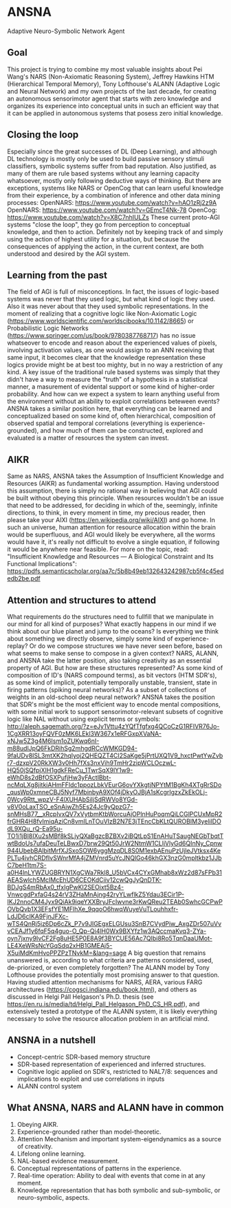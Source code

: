 # ANSNA
Adaptive Neuro-Symbolic Network Agent

Goal
----
This project is trying to combine my most valuable insights about Pei Wang's NARS (Non-Axiomatic Reasoning System), Jeffrey Hawkins HTM (Hierarchical Temporal Memory), Tony Lofthouse's ALANN (Adaptive Logic and Neural Network) and my own projects of the last decade, for creating an autonomous sensorimotor agent that starts with zero knowledge and organizes its experience into conceptual units in such an efficient way that it can be applied in autonomous systems that posess zero initial knowledge.

Closing the loop
----------------
Especially since the great successes of DL (Deep Learning), and although DL technology is mostly only be used to build passive sensory stimuli classifiers, symbolic systems suffer from bad reputation. Also justified, as many of them are rule based systems without any learning capacity whatsoever, mostly only following deductive ways of thinking. But there are exceptions, systems like NARS or OpenCog that can learn useful knowledge from their experience, by a combination of inference and other data mining processes:
OpenNARS: https://www.youtube.com/watch?v=hAO1zRj2z9A
OpenNARS: https://www.youtube.com/watch?v=GEmcT4Nk-78
OpenCog: https://www.youtube.com/watch?v=X8C7nhIULZs
These current proto-AGI systems "close the loop", they go from perception to conceptual knowledge, and then to action. Definitely not by keeping track of and simply using the action of highest utility for a situation, but because the consequences of applying the action, in the current context, are both understood and desired by the AGI system.

Learning from the past
----------------------
The field of AGI is full of misconceptions. In fact, the issues of logic-based systems was never that they used logic, but what kind of logic they used. Also it was never about that they used symbolic representations. In the moment of realizing that a cognitive logic like Non-Axiomatic Logic (https://www.worldscientific.com/worldscibooks/10.1142/8665) or Probabilistic Logic Networks (https://www.springer.com/us/book/9780387768717) has no issue whatseover to encode and reason about the experienced values of pixels, involving activation values, as one would assign to an ANN receiving that same input, it becomes clear that the knowledge representation these logics provide might be at best too mighty, but in no way a restriction of any kind. A key issue of the traditional rule based systems was simply that they didn't have a way to measure the "truth" of a hypothesis in a statistical manner, a masurement of evidental support or some kind of higher-order probability. And how can we expect a system to learn anything useful from the environment without an ability to exploit correlations beteween events? ANSNA takes a similar position here, that everything can be learned and conceptualized based on some kind of, often hierarchical, composition of observed spatial and temporal correlations (everything is experience-grounded), and how much of them can be constructed, explored and evaluated is a matter of resources the system can invest.

AIKR
----
Same as NARS, ANSNA takes the Assumption of Insufficient Knowledge and Resources (AIKR) as fundamental working assumption. Having understood this assumption, there is simply no rational way in believing that AGI could be built without obeying this principle. When resources wouldn't be an issue that need to be addressed, for deciding in which of the, seemingly, infinite directions, to think, in every moment in time, my precious reader, then please take your AIXI (https://en.wikipedia.org/wiki/AIXI) and go home. In such an universe, human attention for resource allocation within the brain would be superfluous, and AGI would likely be everywhere, all the worms would have it, it's really not difficult to evolve a single equation, if following it would be anywhere near feasible. 
For more on the topic, read: "Insufficient Knowledge and Resources — A Biological Constraint and Its Functional Implications": https://pdfs.semanticscholar.org/aa7c/5b8b49eb132643242987cb5f4c45ededb2be.pdf

Attention and structures to attend
----------------------------------
What requirements do the structures need to fullfill that we manipulate in our mind for all kind of purposes? What exactly happens in our mind if we think about our blue planet and jump to the oceans? Is everything we think about something we directly observe, simply some kind of experience-replay? Or do we compose structures we have never seen before, based on what seems to make sense to compose in a given context? NARS, ALANN, and ANSNA take the latter position, also taking creativity as an essential property of AGI. But how are these structures represented? As some kind of composition of ID's (NARS compound terms), as bit vectors (HTM SDR's), as some kind of implicit, potentially temporally unstable, transient, state in firing patterns (spiking neural networks)? As a subset of collections of weights in an old-school deep neural network? ANSNA takes the position that SDR's might be the most efficient way to encode mental compositions, with some initial work to support sensorimotor-relevant subsets of cognitive logic like NAL without using explicit terms or symbols: http://aleph.sagemath.org/?z=eJy1Vttu4zYQfTfgfxg4QCoCzG1RFIVR76Jo-1CgXRR13oyFQVF0zMK6LEkl3W367x1eRFGxpXVaNA-xNJw5Z3g4M6Ism1oZUKwq6nI-m88udlJpQ6FkDRihSg2mhgdRCcWMKGD94-9faUDv8ISL3mtXK2hqIyoj2QHEQZT4CI2SaKge5jPrtUXQ1V9_hxctPwtYwZvbr7-dzxpV20RkXW3v0Hh7fXs3nxVih9TmHr2zipWCLOczwL-HQ50jSQfpjXIH1gdkFReCu_1TwrSqX9lY1w9-eWhD8s2dBfOSXPufjHw3yFActIBbt-ncMqLXg8jitkiAHmFFldc1ppozLbkVEurG6ovYXkgtjNPYtM1BgKh4XTgRrSDo_qusWp0xmneCBJ5Nyf7MbinbyA9XOf4jDkyOJBjA1sKcgrIgzxZkEkOLj-0Wcy9Rtt_wpzV-F4lXUHAbSiIjSdRWVo8YGd-v8V0oLaxTSO_eSnAiwZh5Es24Jc9yQpzG7-snMHsB77__xRcpIvxQV7xVytbmKtbWorcuAjOPlnHuPoqmQiLCGlPCUxMpR2frGHR4H8fvImiqAziCn8vmILnTOuVIzB2N7E3jTEncCbKLtQUROBIM3yelilDOdL9XQu_rQ-Ea95u-TO1i1jBl8IXu2sMBf8kSLjyQXaBgzcBZBXv2iBQtLpS1EnAHuTSaugNEGbTbqtTwtBdoUs7ufaDeuTeLBwxD7brw29Qt50JrW2NtmW1CLljVlyGd6QInNy_Cpnw944UbebBAlbitMrfXJSxoSOW6yggMzqDL8S0M1exbAEnuPzUjleJVtksx4KePLTu4ivhCRDfIvSWnrMfA4jZMVnrd5uYcJNQlGo46khGX3nzG0mpltkbz1JJbC7beH1tm7S-a0H4lnLYWZUGBRYN1XgCWa7Rkl8_U5bVCx4CYxGMhab8xWz2d87sFPb31AEASwlch5McIMcEhUD6CEOKdCiiv12cwQgJyQnDTK-BDJgS4mRbAx0_tfxIgPwKI2SEOixt5Bz4-VnwcgdPxfaG4s24rV3ZHaMnAjng42ryYLwflkZ5Ydau3ECir1P-IKJ2nnoCM4Jyx9QiAk9iqeYXXBryJFcIwvne3rKwQReu2TEAb0SwhcGCPwPOVbQvb1X3EFsfYE1MFlhXe_9qqoO6hwqWuyeVuTLouhhxfr-LdJD6cIKA9FjnJFXc-wTS4QnRj5jz6Dp6cZk_P7v9JIGEgxELGUsu3SnB7CVydPiw_AxgZDr507uVvvCEAJf1y6fqF5q4guo-O_Qp-Qi4lH0Wx9BXYfz1w3AQccmaKvq3-ZYa-oyn7jxny9IvCF2Fg8uHE5P0E8A9f3BYCUE56Ac7QIbi8Ro5TqnDaaUMot-LE4XeWRsNcYGqSdq2xHB1GMEAj5-X5uiMdKmHvoPPZPzTNvkM=&lang=sage
A big question that remains unanswered is, according to what criteria are patterns considered, used, de-priorized, or even completely forgotten? The ALANN model by Tony Lofthouse provides the potentially most promising answer to that question. Having studied attention mechanisms for NARS, AERA, various FARG architectures (https://cogsci.indiana.edu/book.html), and others as discussed in Helgi Páll Helgason's Ph.D. thesis (see https://en.ru.is/media/td/Helgi_Pall_Helgason_PhD_CS_HR.pdf), and extensively tested a prototype of the ALANN system, it is likely everything necessary to solve the resource allocation problem in an artificial mind.

ANSNA in a nutshell
-------------------
- Concept-centric SDR-based memory structure
- SDR-based representation of experienced and inferred structures.
- Cognitive logic applied on SDR's, restricted to NAL7/8: sequences and implications to exploit and use correlations in inputs
- ALANN control system


What ANSNA, NARS and ALANN have in common
-----------------------------------------
1. Obeying AIKR.
0. Experience-grounded rather than model-theoretic.
1. Attention Mechanism and important system-eigendynamics as a source of creativity.
2. Lifelong online learning.
4. NAL-based evidence measurement.
3. Conceptual representations of patterns in the experience.
5. Real-time operation: Ability to deal with events that come in at any moment.
6. Knowledge representation that has both symbolic and sub-symbolic, or neuro-symbolic, aspects.





